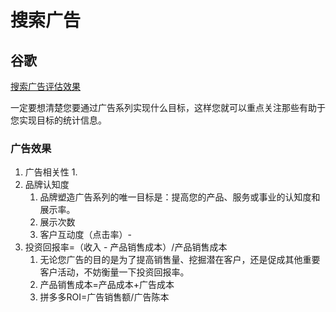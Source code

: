 # 搜索广告

## 谷歌

[搜索广告评估效果](https://support.google.com/google-ads/answer/2404037?hl=zh-Hans)

一定要想清楚您要通过广告系列实现什么目标，这样您就可以重点关注那些有助于您实现目标的统计信息。

### 广告效果

1. 广告相关性
   1.
2. 品牌认知度
   1. 品牌塑造广告系列的唯一目标是：提高您的产品、服务或事业的认知度和展示率。
   2. 展示次数
   3. 客户互动度（点击率）-
3. 投资回报率=（收入 - 产品销售成本）/产品销售成本
   1. 无论您广告的目的是为了提高销售量、挖掘潜在客户，还是促成其他重要客户活动，不妨衡量一下投资回报率。
   2. 产品销售成本=产品成本+广告成本
   3. 拼多多ROI=广告销售额/广告陈本
